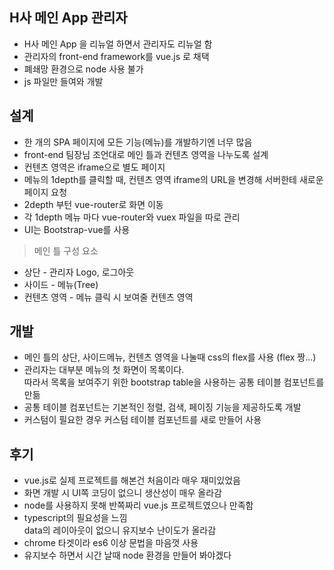 ## H사 메인 App 관리자
* H사 메인 App 을 리뉴얼 하면서 관리자도 리뉴얼 함
* 관리자의 front-end framework를 vue.js 로 채택
* 폐쇄망 환경으로 node 사용 불가
* js 파일만 들여와 개발

## 설계
* 한 개의 SPA 페이지에 모든 기능(메뉴)를 개발하기엔 너무 많음
* front-end 팀장님 조언대로  메인 틀과 컨텐츠 영역을 나누도록 설계
* 컨텐츠 영역은 iframe으로 별도 페이지
* 메뉴의 1depth를 클릭할 때, 컨텐츠 영역 iframe의 URL을 변경해 서버한테 새로운 페이지 요청
* 2depth 부턴 vue-router로 화면 이동
* 각 1depth 메뉴 마다 vue-router와 vuex 파일을 따로 관리
* UI는 Bootstrap-vue를 사용

> 메인 틀 구성 요소
* 상단 - 관리자 Logo, 로그아웃
* 사이드 - 메뉴(Tree)
* 컨텐츠 영역 - 메뉴 클릭 시 보여줄 컨텐츠 영역

## 개발
* 메인 틀의 상단, 사이드메뉴, 컨텐츠 영역을 나눌때 css의 flex를 사용 (flex 짱...)
* 관리자는 대부분 메뉴의 첫 화면이 목록이다.  
  따라서 목록을 보여주기 위한 bootstrap table을 사용하는 공통 테이블 컴포넌트를 만듦
* 공통 테이블 컴포넌트는 기본적인 정렬, 검색, 페이징 기능을 제공하도록 개발
* 커스텀이 필요한 경우 커스텀 테이블 컴포넌트를 새로 만들어 사용

## 후기
* vue.js로 실제 프로젝트를 해본건 처음이라 매우 재미있었음
* 화면 개발 시 UI쪽 코딩이 없으니 생산성이 매우 올라감
* node를 사용하지 못해 반쪽짜리 vue.js 프로젝트였으나 만족함
* typescript의 필요성을 느낌  
  data의 레이아웃이 없으니 유지보수 난이도가 올라감
* chrome 타겟이라 es6 이상 문법을 마음껏 사용
* 유지보수 하면서 시간 날때 node 환경을 만들어 봐야겠다
